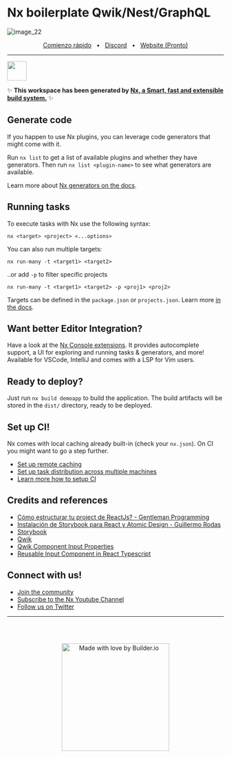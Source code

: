 # Nx boilerplate Qwik/Nest/GraphQL

![image_22](https://user-images.githubusercontent.com/10075532/227379966-f688681c-ea72-44e3-afb9-357b4c05178d.png)

<div align="center">
  <a href="https://github.com/Indie-Creator-Community/indie-creators-community/wiki/1-%C2%B7-Bienvenid@-%F0%9F%91%8B" target="_blank">Comienzo rápido</a>
  <span>&nbsp;&nbsp;•&nbsp;&nbsp;</span>
  <a href="https://discord.gg/77guznJ8mZ" target="_blank">Discord</a>
  <span>&nbsp;&nbsp;•&nbsp;&nbsp;</span>
  <a href="https://discord.gg/77guznJ8mZ" target="_blank">Website (Pronto)</a>
  <br />
</div>

---

<a alt="Nx logo" href="https://nx.dev" target="_blank" rel="noreferrer"><img src="https://raw.githubusercontent.com/nrwl/nx/master/images/nx-logo.png" width="45"></a>

✨ **This workspace has been generated by [Nx, a Smart, fast and extensible build system.](https://nx.dev)** ✨

## Generate code

If you happen to use Nx plugins, you can leverage code generators that might come with it.

Run `nx list` to get a list of available plugins and whether they have generators. Then run `nx list <plugin-name>` to see what generators are available.

Learn more about [Nx generators on the docs](https://nx.dev/plugin-features/use-code-generators).

## Running tasks

To execute tasks with Nx use the following syntax:

```
nx <target> <project> <...options>
```

You can also run multiple targets:

```
nx run-many -t <target1> <target2>
```

..or add `-p` to filter specific projects

```
nx run-many -t <target1> <target2> -p <proj1> <proj2>
```

Targets can be defined in the `package.json` or `projects.json`. Learn more [in the docs](https://nx.dev/core-features/run-tasks).

## Want better Editor Integration?

Have a look at the [Nx Console extensions](https://nx.dev/nx-console). It provides autocomplete support, a UI for exploring and running tasks & generators, and more! Available for VSCode, IntelliJ and comes with a LSP for Vim users.

## Ready to deploy?

Just run `nx build demoapp` to build the application. The build artifacts will be stored in the `dist/` directory, ready to be deployed.

## Set up CI!

Nx comes with local caching already built-in (check your `nx.json`). On CI you might want to go a step further.

- [Set up remote caching](https://nx.dev/core-features/share-your-cache)
- [Set up task distribution across multiple machines](https://nx.dev/core-features/distribute-task-execution)
- [Learn more how to setup CI](https://nx.dev/recipes/ci)

## Credits and references

- [Cómo estructurar tu project de ReactJs? - Gentleman Programming](https://youtu.be/5LqhlCd2_nE)
- [Instalación de Storybook para React y Atomic Design - Guillermo Rodas](https://youtu.be/zfxP2VvP_Dw)
- [Storybook](https://storybook.js.org/)
- [Qwik](https://qwik.builder.io/)
- [Qwik Component Input Properties](https://youtu.be/WzYiitK2oFc)
- [Reusable Input Component in React Typescript](https://www.codevertiser.com/reusable-input-component-react/)

## Connect with us!

- [Join the community](https://nx.dev/community)
- [Subscribe to the Nx Youtube Channel](https://www.youtube.com/@nxdevtools)
- [Follow us on Twitter](https://twitter.com/nxdevtools)

---

<br>
<br>
<p align="center">
   <a href="https://discord.gg/77guznJ8mZ">
      <picture>
         <source media="(prefers-color-scheme: dark)" srcset="https://github.com/Tech-Code1/My-CV/assets/61479618/d2ae7bab-5437-4fbd-a257-33734b303f6b">
         <img width="250" alt="Made with love by Builder.io" src="https://github.com/Tech-Code1/My-CV/assets/61479618/e2b47ff4-3b0a-46ef-9ef8-2698ca15757a">
       </picture>
   </a>
</p>
